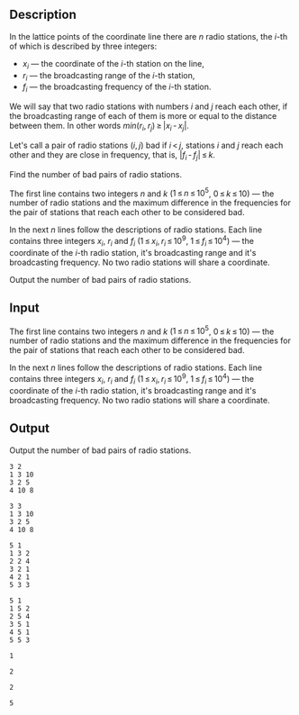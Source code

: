 ## Description

<div><p>In the lattice points of the coordinate line there are <span class="tex-span"><i>n</i></span> radio stations, the <span class="tex-span"><i>i</i></span>-th of which is described by three integers:</p><ul> <li> <span class="tex-span"><i>x</i><sub class="lower-index"><i>i</i></sub></span> — the coordinate of the <span class="tex-span"><i>i</i></span>-th station on the line, </li><li> <span class="tex-span"><i>r</i><sub class="lower-index"><i>i</i></sub></span> — the broadcasting range of the <span class="tex-span"><i>i</i></span>-th station, </li><li> <span class="tex-span"><i>f</i><sub class="lower-index"><i>i</i></sub></span> — the broadcasting frequency of the <span class="tex-span"><i>i</i></span>-th station. </li></ul><p>We will say that two radio stations with numbers <span class="tex-span"><i>i</i></span> and <span class="tex-span"><i>j</i></span> reach each other, if the broadcasting range of each of them is more or equal to the distance between them. In other words <span class="tex-span"><i>min</i>(<i>r</i><sub class="lower-index"><i>i</i></sub>, <i>r</i><sub class="lower-index"><i>j</i></sub>) ≥ |<i>x</i><sub class="lower-index"><i>i</i></sub> - <i>x</i><sub class="lower-index"><i>j</i></sub>|</span>.</p><p>Let's call a pair of radio stations <span class="tex-span">(<i>i</i>, <i>j</i>)</span> bad if <span class="tex-span"><i>i</i> &lt; <i>j</i></span>, stations <span class="tex-span"><i>i</i></span> and <span class="tex-span"><i>j</i></span> reach each other and they are close in frequency, that is, <span class="tex-span">|<i>f</i><sub class="lower-index"><i>i</i></sub> - <i>f</i><sub class="lower-index"><i>j</i></sub>| ≤ <i>k</i></span>.</p><p>Find the number of bad pairs of radio stations.</p></div><div class="input-specification"><p>The first line contains two integers <span class="tex-span"><i>n</i></span> and <span class="tex-span"><i>k</i></span> (<span class="tex-span">1 ≤ <i>n</i> ≤ 10<sup class="upper-index">5</sup></span>, <span class="tex-span">0 ≤ <i>k</i> ≤ 10</span>) — the number of radio stations and the maximum difference in the frequencies for the pair of stations that reach each other to be considered bad.</p><p>In the next <span class="tex-span"><i>n</i></span> lines follow the descriptions of radio stations. Each line contains three integers <span class="tex-span"><i>x</i><sub class="lower-index"><i>i</i></sub></span>, <span class="tex-span"><i>r</i><sub class="lower-index"><i>i</i></sub></span> and <span class="tex-span"><i>f</i><sub class="lower-index"><i>i</i></sub></span> (<span class="tex-span">1 ≤ <i>x</i><sub class="lower-index"><i>i</i></sub>, <i>r</i><sub class="lower-index"><i>i</i></sub> ≤ 10<sup class="upper-index">9</sup></span>, <span class="tex-span">1 ≤ <i>f</i><sub class="lower-index"><i>i</i></sub> ≤ 10<sup class="upper-index">4</sup></span>) — the coordinate of the <span class="tex-span"><i>i</i></span>-th radio station, it's broadcasting range and it's broadcasting frequency. <span class="tex-font-style-bf">No two radio stations will share a coordinate</span>.</p></div><div class="output-specification"><p>Output the number of bad pairs of radio stations.</p></div>

## Input

<p>The first line contains two integers <span class="tex-span"><i>n</i></span> and <span class="tex-span"><i>k</i></span> (<span class="tex-span">1 ≤ <i>n</i> ≤ 10<sup class="upper-index">5</sup></span>, <span class="tex-span">0 ≤ <i>k</i> ≤ 10</span>) — the number of radio stations and the maximum difference in the frequencies for the pair of stations that reach each other to be considered bad.</p><p>In the next <span class="tex-span"><i>n</i></span> lines follow the descriptions of radio stations. Each line contains three integers <span class="tex-span"><i>x</i><sub class="lower-index"><i>i</i></sub></span>, <span class="tex-span"><i>r</i><sub class="lower-index"><i>i</i></sub></span> and <span class="tex-span"><i>f</i><sub class="lower-index"><i>i</i></sub></span> (<span class="tex-span">1 ≤ <i>x</i><sub class="lower-index"><i>i</i></sub>, <i>r</i><sub class="lower-index"><i>i</i></sub> ≤ 10<sup class="upper-index">9</sup></span>, <span class="tex-span">1 ≤ <i>f</i><sub class="lower-index"><i>i</i></sub> ≤ 10<sup class="upper-index">4</sup></span>) — the coordinate of the <span class="tex-span"><i>i</i></span>-th radio station, it's broadcasting range and it's broadcasting frequency. <span class="tex-font-style-bf">No two radio stations will share a coordinate</span>.</p>

## Output

<p>Output the number of bad pairs of radio stations.</p>





```input1
3 2
1 3 10
3 2 5
4 10 8

```




```input2
3 3
1 3 10
3 2 5
4 10 8

```




```input3
5 1
1 3 2
2 2 4
3 2 1
4 2 1
5 3 3

```




```input4
5 1
1 5 2
2 5 4
3 5 1
4 5 1
5 5 3

```




```output1
1

```




```output2
2

```




```output3
2

```




```output4
5

```


